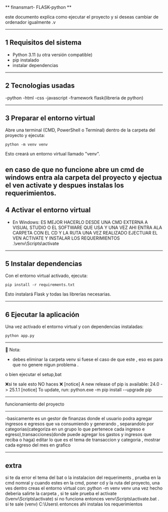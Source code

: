 
** finansmart- FLASK-python **

este documento explica como ejecutar el proyecto y si deseas cambiar de ordenador igualmente .v

----------------------------------
1 Requisitos del sistema
----------------------------------
- Python 3.11 (u otra versión compatible)
- pip instalado
-  instalar dependencias
----------------------------------
2 Tecnologias usadas
----------------------------------
-python
-html
-css
-javascript
-framework flask(libreria de python)

----------------------------------
3 Preparar el entorno virtual
----------------------------------
Abre una terminal (CMD, PowerShell o Terminal) dentro de la carpeta del proyecto y ejecuta:

    python -m venv venv

Esto creará un entorno virtual llamado "venv".
 

 en caso de que no funcione  abre un cmd de windows entra ala carpeta del proyecto y ejectua el ven activate y despues instalas los requerimientos. 
----------------------------------
4 Activar el entorno virtual
----------------------------------
- En Windows:
 ES MEJOR HACERLO DESDE UNA CMD EXTERNA A VISUAL STUDIO O EL SOFTWARE QUE USA Y UNA VEZ AHI ENTRA ALA CARPETA CON EL CD Y LA RUTA UNA VEZ REALIZADO EJECTUAR EL VEN ACTIVATE Y INSTALAR LOS REQUERIMIENTOS 
    .\venv\Scripts\activate


----------------------------------
5 Instalar dependencias
----------------------------------
Con el entorno virtual activado, ejecuta:

    pip install -r requirements.txt

Esto instalará Flask y todas las librerías necesarias.

----------------------------------
6 Ejecutar la aplicación 
----------------------------------
Una vez activado el entorno virtual y con dependencias instaladas:

    python app.py


----------------------------------
📌 Nota:
- debes eliminar la carpeta venv si fuese el caso de que este , eso es para que no genere nigun problema .


o bien ejecutar el setup,bat

 ❌si te sale esto NO haces ❌ 
[notice] A new release of pip is available: 24.0 -> 25.1.1
[notice] To update, run: python.exe -m pip install --upgrade pip

----------------------------------

funcionamiento del proyecto

----------------------------------

-basicamente es un gestor de finanzas donde el usuario podra agregar ingresos e egresos que va consumiendo y generando , separandolo por categorias(categoriza en un grupo lo que pertenece cada ingreso e egreso),transacciones(donde puede agregar los gastos y ingresos que reciba o haga)
editar lo que es el tema de transaccion y categoria , mostrar cada egreso del mes en grafico 

--------
extra  
-------
si te da error el tema del bat o la instalacion del requeriments , prueba en la cmd nomral y cuando estes en la cmd, poner cd y la ruta del proyecto,
una ves dentro creas el entorno virtual con: python -m venv venv   una vez hecho deberia salirte la carpeta , si te sale prueba el activate (\venv\Scripts\activate)
si no funciona entonces venv\Scripts\activate.bat .
si te sale (venv) C:\Users\ entonces ahi instalas los requerimientos 
